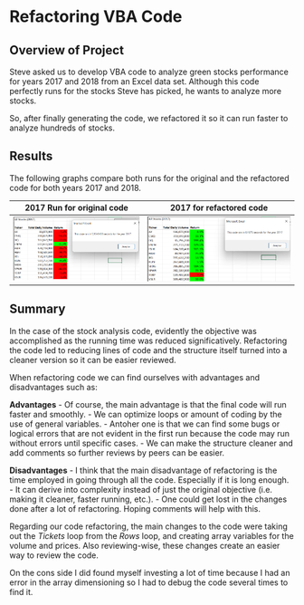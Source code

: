 # Refactoring VBA Code

## Overview of Project

Steve asked us to develop VBA code to analyze green stocks performance for years 2017 and 2018 from an Excel data set.  Although this code perfectly runs for the stocks Steve has picked, he wants to analyze more stocks.

So, after finally generating the code, we refactored it so it can run faster to analyze hundreds of stocks.

## Results

The following graphs compare both runs for the original and the refactored code for both years 2017 and 2018.

| 2017 Run for original code | 2017 for refactored code |
|-------|-------|
| ![2017 run original](/resources/Original_2017.png)  | ![2017 run refactored](/resources/VBA_Challenge_2017.png) |




## Summary

In the case of the stock analysis code, evidently the objective was accomplished as the running time was reduced significatively. Refactoring the code led to reducing lines of code and the structure itself turned into a cleaner version so it can be easier reviewed.

When refactoring code we can find ourselves with advantages and disadvantages such as:

**Advantages**
    - Of course, the main advantage is that the final code will run faster and smoothly.
    - We can optimize loops or amount of coding by the use of general variables.
    - Antoher one is that we can find some bugs or logical errors that are not evident in the first run because the code may run without errors until specific cases.
    - We can make the structure cleaner and add comments so further reviews by peers can be easier.

**Disadvantages**
    - I think that the main disadvantage of refactoring is the time employed in going through all the code. Especially if it is long enough.
    - It can derive into complexity instead of just the original objective (i.e. making it cleaner, faster running, etc.).
    - One could get lost in the changes done after a lot of refactoring. Hoping comments will help with this.



Regarding our code refactoring, the main changes to the code were taking out the *Tickets* loop from the *Rows* loop, and creating array variables for the volume and prices. Also reviewing-wise, these changes create an easier way to review the code.

On the cons side I did found myself investing a lot of time because I had an error in the array dimensioning so I had to debug the code several times to find it.